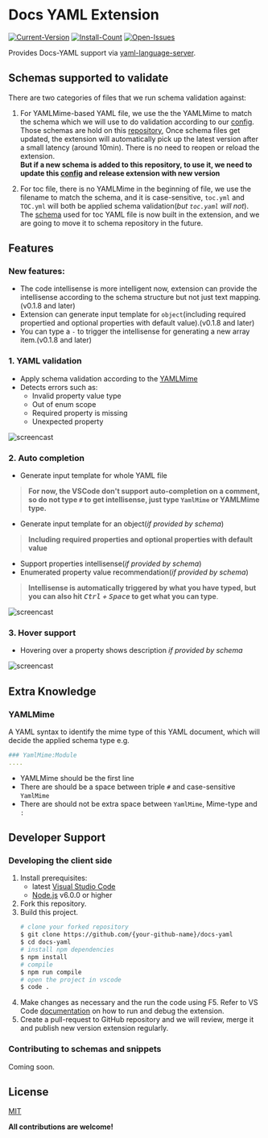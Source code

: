 
# Docs YAML Extension

[![Current-Version](https://vsmarketplacebadge.apphb.com/version/Gizmos.docs-yaml.svg)](https://marketplace.visualstudio.com/items?itemName=Gizmos.docs-yaml)
[![Install-Count](https://vsmarketplacebadge.apphb.com/installs/Gizmos.docs-yaml.svg)](https://marketplace.visualstudio.com/items?itemName=Gizmos.docs-yaml)
[![Open-Issues](https://vsmarketplacebadge.apphb.com/rating/Gizmos.docs-yaml.svg)](https://marketplace.visualstudio.com/items?itemName=Gizmos.docs-yaml)

Provides Docs-YAML support via [yaml-language-server](https://github.com/redhat-developer/yaml-language-server).

## Schemas supported to validate

There are two categories of files that we run schema validation against:

1. For YAMLMime-based YAML file, we use the the YAMLMime to match the schema which we will use to do validation according to our [config](https://raw.githubusercontent.com/928PJY/docs-yaml/master/config/schema_config.json).  
Those schemas are hold on this [repository](https://github.com/MicrosoftDocs/schemas), Once schema files get updated, the extension will automatically pick up the latest version after a small latency (around 10min). There is no need to reopen or reload the extension.  
**But if a new schema is added to this repository, to use it, we need to update this [config](https://raw.githubusercontent.com/928PJY/docs-yaml/master/config/schema_config.json) and release extension with new version**

2. For toc file, there is no YAMLMime in the beginning of file, we use the filename to match the schema, and it is case-sensitive, `toc.yml` and `TOC.yml` will both be applied schema validation(*but `toc.yaml` will not*).  
The [schema](https://github.com/928PJY/docs-yaml/blob/master/schemas/toc.schema.json) used for toc YAML file is now built in the extension, and we are going to move it to schema repository in the future.

## Features

### New features:

* The code intellisense is more intelligent now, extension can provide the intellisense according to the schema structure but not just text mapping.(v0.1.8 and later)
* Extension can generate input template for `object`(including required propertied and optional properties with default value).(v0.1.8 and later)
* You can type a `-` to trigger the intellisense for generating a new array item.(v0.1.8 and later)

### 1. YAML validation

* Apply schema validation according to the [YAMLMime](#YamlMime)
* Detects errors such as:
    * Invalid property value type
    * Out of enum scope
    * Required property is missing
    * Unexpected property

![screencast](https://raw.githubusercontent.com/928PJY/docs-yaml/master/images/docs-yaml-extension-validation.gif)

### 2. Auto completion

* Generate input template for whole YAML file

> **For now, the VSCode don't support auto-completion on a comment, so do not type `#` to get intellisense, just type `YamlMime` or YAMLMime type.**

* Generate input template for an object(*if provided by schema*)  

> **Including required properties and optional properties with default value**

* Support properties intellisense(*if provided by schema*)
* Enumerated property value recommendation(*if provided by schema*)

> **Intellisense is automatically triggered by what you have typed, but you can  also hit *<kbd>Ctrl</kbd> + <kbd>Space</kbd>* to get what you can type**.

![screencast](https://raw.githubusercontent.com/928PJY/docs-yaml/master/images/docs-yaml-extension-intellisense.gif)

### 3. Hover support

* Hovering over a property shows description *if provided by schema*

![screencast](https://raw.githubusercontent.com/928PJY/docs-yaml/master/images/docs-yaml-extension-hover.gif)

## Extra Knowledge

### **YAMLMime**

A YAML syntax to identify the mime type of this YAML document, which will decide the applied schema type
e.g.

```yaml
### YamlMime:Module
....
```

* YAMLMime should be the first line
* There are should be a space between triple `#` and case-sensitive `YamlMime`
* There are should not be extra space between `YamlMime`, Mime-type and `:`

## Developer Support

### Developing the client side

1. Install prerequisites:
   * latest [Visual Studio Code](https://code.visualstudio.com/)
   * [Node.js](https://nodejs.org/) v6.0.0 or higher
2. Fork this repository.
3. Build this project.
    ```bash
    # clone your forked repository
    $ git clone https://github.com/{your-github-name}/docs-yaml
    $ cd docs-yaml
    # install npm dependencies
    $ npm install
    # compile
    $ npm run compile
    # open the project in vscode
    $ code .
    ```
4. Make changes as necessary and the run the code using F5.
    Refer to VS Code [documentation](https://code.visualstudio.com/docs/extensions/debugging-extensions) on how to run and debug the extension.
5. Create a pull-request to GitHub repository and we will review, merge it and publish new version extension regularly.

### Contributing to schemas and snippets

Coming soon.

## License

[MIT](https://docsmsft.gallerycdn.vsassets.io/extensions/docsmsft/docs-markdown/0.2.2/1547755350969/Microsoft.VisualStudio.Services.Content.License)

**All contributions are welcome!**
  
